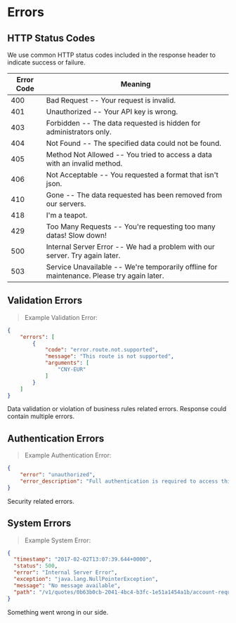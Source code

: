 # Errors

## HTTP Status Codes

We use common HTTP status codes included in the response header to indicate success or failure.

Error Code | Meaning
---------- | -------
400 | Bad Request -- Your request is invalid.
401 | Unauthorized -- Your API key is wrong.
403 | Forbidden -- The data requested is hidden for administrators only.
404 | Not Found -- The specified data could not be found.
405 | Method Not Allowed -- You tried to access a data with an invalid method.
406 | Not Acceptable -- You requested a format that isn't json.
410 | Gone -- The data requested has been removed from our servers.
418 | I'm a teapot.
429 | Too Many Requests -- You're requesting too many datas! Slow down!
500 | Internal Server Error -- We had a problem with our server. Try again later.
503 | Service Unavailable -- We're temporarily offline for maintenance. Please try again later.

## Validation Errors

>Example Validation Error:

```json
{
    "errors": [
        {
            "code": "error.route.not.supported",
            "message": "This route is not supported",
            "arguments": [
                "CNY-EUR"
            ]
        }
    ]
}
```

Data validation or violation of business rules related errors. Response could contain multiple errors.

## Authentication Errors

>Example Authentication Error:

```json
{
    "error": "unauthorized",
    "error_description": "Full authentication is required to access this resource"
}
```

Security related errors.

## System Errors

>Example System Error:

```json
{
  "timestamp": "2017-02-02T13:07:39.644+0000",
  "status": 500,
  "error": "Internal Server Error",
  "exception": "java.lang.NullPointerException",
  "message": "No message available",
  "path": "/v1/quotes/0b63b0cb-2041-4bc4-b3fc-1e51a1454a1b/account-requirements"
}
```

Something went wrong in our side.